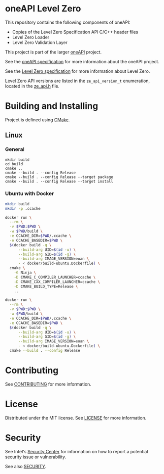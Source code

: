 # oneAPI Level Zero

This repository contains the following components of oneAPI:

- Copies of the Level Zero Specification API C/C++ header files
- Level Zero Loader
- Level Zero Validation Layer

This project is part of the larger [oneAPI](https://www.oneapi.com/) project.

See the [oneAPI specification](https://spec.oneapi.com/versions/latest/introduction.html) for more information about the oneAPI project.

See the [Level Zero specification](https://spec.oneapi.com/level-zero/latest/index.html) for more information about Level Zero.

Level Zero API versions are listed in the `ze_api_version_t` enumeration, located in the
[ze_api.h](./include/ze_api.h) file.

# Building and Installing

Project is defined using [CMake](https://cmake.org/).

## Linux

### General

```
mkdir build
cd build
cmake ..
cmake --build . --config Release
cmake --build . --config Release --target package
cmake --build . --config Release --target install
```

### Ubuntu with Docker

```bash
mkdir build
mkdir -p .ccache

docker run \
  --rm \
  -v $PWD:$PWD \
  -w $PWD/build \
  -e CCACHE_DIR=$PWD/.ccache \
  -e CCACHE_BASEDIR=$PWD \
  $(docker build -q \
      --build-arg UID=$(id -u) \
      --build-arg GID=$(id -g) \
      --build-arg IMAGE_VERSION=eoan \
      - < docker/build-ubuntu.Dockerfile) \
  cmake \
    -G Ninja \
    -D CMAKE_C_COMPILER_LAUNCHER=ccache \
    -D CMAKE_CXX_COMPILER_LAUNCHER=ccache \
    -D CMAKE_BUILD_TYPE=Release \
    ..

docker run \
  --rm \
  -v $PWD:$PWD \
  -w $PWD/build \
  -e CCACHE_DIR=$PWD/.ccache \
  -e CCACHE_BASEDIR=$PWD \
  $(docker build -q \
      --build-arg UID=$(id -u) \
      --build-arg GID=$(id -g) \
      --build-arg IMAGE_VERSION=eoan \
      - < docker/build-ubuntu.Dockerfile) \
  cmake --build . --config Release
```

# Contributing

See [CONTRIBUTING](CONTRIBUTING.md) for more information.

# License

Distributed under the MIT license. See [LICENSE](LICENSE.md) for more information.

# Security

See Intel's [Security Center](https://www.intel.com/content/www/us/en/security-center/default.html) for information on how to report a potential security issue or vulnerability.

See also [SECURITY](SECURITY.md).
